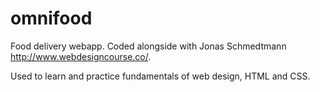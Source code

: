 # omnifood
Food delivery webapp. Coded alongside with Jonas Schmedtmann http://www.webdesigncourse.co/.

Used to learn and practice fundamentals of web design, HTML and CSS.
